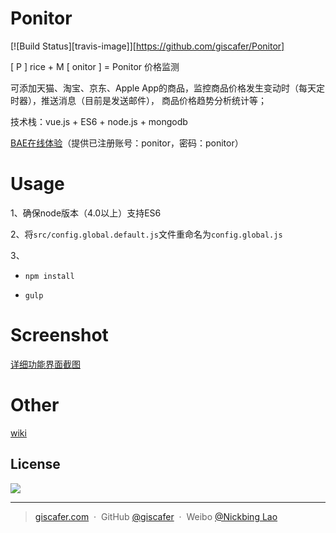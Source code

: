 # Ponitor
[![Build Status][travis-image]][https://github.com/giscafer/Ponitor]

[ P ] rice + M [ onitor ] = Ponitor 价格监测

可添加天猫、淘宝、京东、Apple App的商品，监控商品价格发生变动时（每天定时器），推送消息（目前是发送邮件），
商品价格趋势分析统计等；

技术栈：vue.js + ES6 + node.js + mongodb

[BAE在线体验](http://ponitor.duapp.com/)（提供已注册账号：ponitor，密码：ponitor）


# Usage


1、确保node版本（4.0以上）支持ES6

2、将`src/config.global.default.js`文件重命名为`config.global.js`

3、

- `npm install`

- `gulp`



# Screenshot

[详细功能界面截图](https://github.com/giscafer/Ponitor/wiki/Ponitor%E5%8A%9F%E8%83%BD%E7%95%8C%E9%9D%A2%E6%88%AA%E5%9B%BE)

# Other

[wiki](https://github.com/giscafer/Ponitor/wiki)


## License
![](https://img.shields.io/badge/license-MIT-blue.svg)

---

> [giscafer.com](http://giscafer.com) &nbsp;&middot;&nbsp;
> GitHub [@giscafer](https://github.com/giscafer) &nbsp;&middot;&nbsp;
> Weibo [@Nickbing Lao](https://weibo.com/laohoubin)
